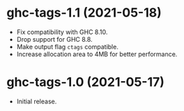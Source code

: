 # ghc-tags-1.1 (2021-05-18)
* Fix compatibility with GHC 8.10.
* Drop support for GHC 8.8.
* Make output flag `ctags` compatible.
* Increase allocation area to 4MB for better performance.

# ghc-tags-1.0 (2021-05-17)
* Initial release.
